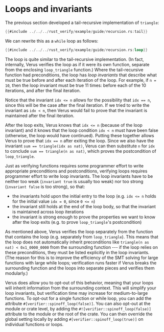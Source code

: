 # Loops and invariants

The previous section developed a tail-recursive implementation of `triangle`:

```rust
{{#include ../../../rust_verify/example/guide/recursion.rs:tail}}
```

We can rewrite this as a `while` loop as follows:

```rust
{{#include ../../../rust_verify/example/guide/recursion.rs:loop}}
```

The loop is quite similar to the tail-recursive implementation.
(In fact, internally, Verus verifies the loop as if it were its own function,
separate from the enclosing `loop_triangle` function.)
Where the tail-recursive function had preconditions,
the loop has *loop invariants* that describe what must
be true before and after each iteration of the loop.
For example, if `n = 10`,
then the loop invariant must be true 11 times:
before each of the 10 iterations,
and after the final iteration.

Notice that the invariant `idx <= n` allows for the possibility that `idx == n`,
since this will be the case after the final iteration.
If we tried to write the invariant as `idx < n`,
then Verus would fail to prove that the invariant is maintained after the final iteration.

After the loop exits,
Verus knows that `idx <= n` (because of the loop invariant)
and it knows that the loop condition `idx < n` must have been false
(otherwise, the loop would have continued).
Putting these together allows Verus to prove that `idx == n` after exiting the loop.
Since we also have the invariant `sum == triangle(idx as nat)`,
Verus can then substitute `n` for `idx` to conclude `sum == triangle(n as nat)`,
which proves the postcondition of `loop_triangle`.

Just as verifying functions requires some programmer effort to write
appropriate preconditions and postconditions,
verifying loops requires programmer effort to write loop invariants.
The loop invariants have to be neither too weak (`invariant true` is usually too weak)
nor too strong (`invariant false` is too strong),
so that:
- the invariants hold upon the initial entry to the loop
  (e.g. `idx <= n` holds for the initial value `idx = 0`, since `0 <= n`)
- the invariant still holds at the end of the loop body,
  so that the invariant is maintained across loop iterations
- the invariant is strong enough to prove the properties we want
  to know after the loop exits (e.g. to prove `loop_triangle`'s postcondition)

As mentioned above,
Verus verifies the loop separately from the function that contains the loop
(e.g. separately from `loop_triangle`).
This means that the loop does not automatically inherit preconditions
like `triangle(n as nat) < 0x1_0000_0000` from the surrounding function ---
if the loop relies on these preconditions,
they must be listed explicitly in the loop invariants.
(The reason for this is to improve the efficiency of the SMT solving
for large functions with large while loops;
verification runs faster if Verus breaks the surrounding function and the loops into separate pieces
and verifies them modularly.)

Verus does allow you to opt-out of this behavior, meaning that your loops will inherit
information from the surrounding context.  This will simplify your loop invariants,
but verification time may increase for medium-to-large functions.
To opt-out for a single function or while loop, you can add the attribute 
`#[verifier::spinoff_loop(false)]`.  You can also opt-out at the module or
crate level, by adding the `#![verifier::spinoff_loop(false)]` attribute
to the module or the root of the crate.  You can then override the global
setting locally by adding `#[verifier::spinoff_loop(true)]` on individual
functions or loops.

